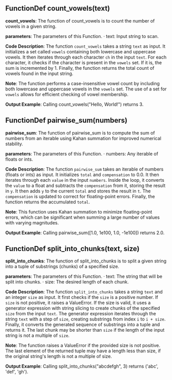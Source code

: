 ## FunctionDef count_vowels(text)
**count_vowels**: The function of count_vowels is to count the number of vowels in a given string.

**parameters**: The parameters of this Function.
· text: Input string to scan.

**Code Description**: 
The function `count_vowels` takes a string `text` as input. It initializes a set called `vowels` containing both lowercase and uppercase vowels. It then iterates through each character `ch` in the input `text`. For each character, it checks if the character is present in the `vowels` set. If it is, the sum is incremented by 1. Finally, the function returns the total count of vowels found in the input string.

**Note**: 
The function performs a case-insensitive vowel count by including both lowercase and uppercase vowels in the `vowels` set. The use of a set for `vowels` allows for efficient checking of vowel membership.

**Output Example**: Calling count_vowels("Hello, World!") returns 3.

## FunctionDef pairwise_sum(numbers)
**pairwise_sum**: The function of pairwise_sum is to compute the sum of numbers from an iterable using Kahan summation for improved numerical stability.

**parameters**: The parameters of this Function.
· numbers: Any iterable of floats or ints.

**Code Description**: 
The function `pairwise_sum` takes an iterable of numbers (floats or ints) as input. It initializes `total` and `compensation` to 0.0. It then iterates through each `value` in the input `numbers`. Inside the loop, it converts the `value` to a float and subtracts the `compensation` from it, storing the result in `y`. It then adds `y` to the current `total` and stores the result in `t`. The `compensation` is updated to correct for floating-point errors. Finally, the function returns the accumulated `total`.

**Note**: This function uses Kahan summation to minimize floating-point errors, which can be significant when summing a large number of values with varying magnitudes.

**Output Example**: Calling pairwise_sum([1.0, 1e100, 1.0, -1e100]) returns 2.0.

## FunctionDef split_into_chunks(text, size)
**split_into_chunks**: The function of split_into_chunks is to split a given string into a tuple of substrings (chunks) of a specified size.

**parameters**: The parameters of this Function.
· text: The string that will be split into chunks.
· size: The desired length of each chunk.

**Code Description**: 
The function `split_into_chunks` takes a string `text` and an integer `size` as input. It first checks if the `size` is a positive number. If `size` is not positive, it raises a ValueError. If the size is valid, it uses a generator expression with string slicing to create chunks of the specified `size` from the input `text`. The generator expression iterates through the string `text` with a step of `size`, creating substrings from index `i` to `i + size`. Finally, it converts the generated sequence of substrings into a tuple and returns it. The last chunk may be shorter than `size` if the length of the input string is not a multiple of `size`.

**Note**: 
The function raises a ValueError if the provided size is not positive. The last element of the returned tuple may have a length less than size, if the original string's length is not a multiple of size.

**Output Example**: Calling split_into_chunks("abcdefgh", 3) returns ('abc', 'def', 'gh').

